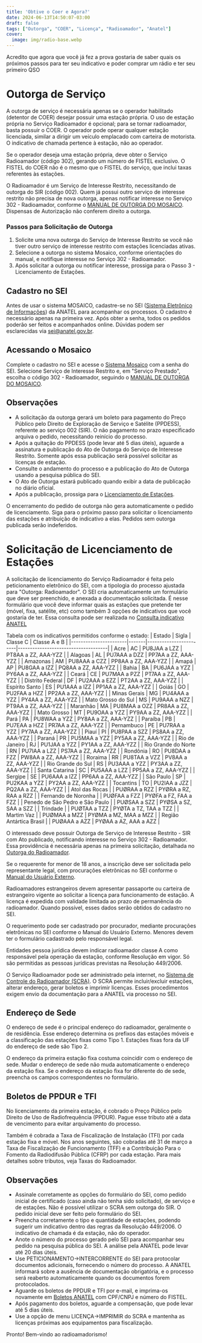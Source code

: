 ```yaml
---
title: 'Obtive o Coer e Agora?'
date: 2024-06-13T14:50:07-03:00
draft: false
tags: ["Outorga", "COER", "Licença", "Radioamador", "Anatel"]
cover:
  image: img/radio-base.webp
---
```


Acredito que agora que você já fez a prova gostaria de saber quais os próximos passos para ter seu indicativo e poder comprar um rádio e ter seu primeiro QSO

# Outorga de Serviço

A outorga de serviço é necessária apenas se o operador habilitado (detentor de COER) desejar possuir uma estação própria. O uso de estação própria no Serviço Radioamador é opcional; para se tornar radioamador, basta possuir o COER. O operador pode operar qualquer estação licenciada, similar a dirigir um veículo emplacado com carteira de motorista. O indicativo de chamada pertence à estação, não ao operador.

Se o operador deseja uma estação própria, deve obter o Serviço Radioamador (código 302), gerando um número de FISTEL exclusivo. O FISTEL do COER não é o mesmo que o FISTEL do serviço, que inclui taxas referentes às estações.

O Radioamador é um Serviço de Interesse Restrito, necessitando de outorga do SIR (código 002). Quem já possui outro serviço de interesse restrito não precisa de nova outorga, apenas notificar interesse no Serviço 302 - Radioamador, conforme o [MANUAL DE OUTORGA DO MOSAICO](https://sistemas.anatel.gov.br/anexar-api/publico/anexos/download/ded8a405672b210c6ca58b4607e560cb). Dispensas de Autorização não conferem direito a outorga.

### Passos para Solicitação de Outorga

1. Solicite uma nova outorga do Serviço de Interesse Restrito se você não tiver outro serviço de interesse restrito com estações licenciadas ativas.
2. Selecione a outorga no sistema Mosaico, conforme orientações do manual, e notifique interesse no Serviço 302 - Radioamador.
3. Após solicitar a outorga ou notificar interesse, prossiga para o Passo 3 - Licenciamento de Estações.

## Cadastro no SEI

Antes de usar o sistema MOSAICO, cadastre-se no SEI ([Sistema Eletrônico de Informações](https://sei.anatel.gov.br/sei/controlador_externo.php?acao=usuario_externo_enviar_cadastro&acao_origem=usuario_externo_avisar_cadastro&id_orgao_acesso_externo=0)) da ANATEL para acompanhar os processos. O cadastro é necessário apenas na primeira vez. Após obter a senha, todos os pedidos poderão ser feitos e acompanhados online. Dúvidas podem ser esclarecidas via sei@anatel.gov.br.

## Acessando o Mosaico

Complete o cadastro no SEI e acesse o [Sistema Mosaico](https://sistemas.anatel.gov.br/se) com a senha do SEI. Selecione Serviço de Interesse Restrito e, em "Serviço Prestado", escolha o código 302 - Radioamador, seguindo o [MANUAL DE OUTORGA DO MOSAICO](https://sistemas.anatel.gov.br/anexar-api/publico/anexos/download/ded8a405672b210c6ca58b4607e560cb).

## Observações

- A solicitação da outorga gerará um boleto para pagamento do Preço Público pelo Direito de Exploração de Serviço e Satélite (PPDESS), referente ao serviço 002 (SIR). O não pagamento no prazo especificado arquiva o pedido, necessitando reinício do processo.
- Após a quitação do PPDESS (pode levar até 5 dias úteis), aguarde a assinatura e publicação do Ato de Outorga do Serviço de Interesse Restrito. Somente após essa publicação será possível solicitar as licenças de estação.
- Consulte o andamento do processo e a publicação do Ato de Outorga usando a pesquisa pública do SEI.
- O Ato de Outorga estará publicado quando exibir a data de publicação no diário oficial.
- Após a publicação, prossiga para o [Licenciamento de Estações](#solicitação-de-licenciamento-de-estações).

O encerramento do pedido de outorga não gera automaticamente o pedido de licenciamento. Siga para o próximo passo para solicitar o licenciamento das estações e atribuição de indicativo a elas. Pedidos sem outorga publicada serão indeferidos.

# Solicitação de Licenciamento de Estações

A solicitação de licenciamento do Serviço Radioamador é feita pelo peticionamento eletrônico do SEI, com a tipologia do processo ajustada para "Outorga: Radioamador". O SEI cria automaticamente um formulário que deve ser preenchido, e anexada a documentação solicitada. É nesse formulário que você deve informar quais as estações que pretende ter (móvel, fixa, satélite, etc) como também 3 opções de indicativos que você gostaria de ter. Essa consulta pode ser realizada no [Consulta indicativo ANATEL](https://sistemas.anatel.gov.br/easp/Novo/ConsultaIndicativo/Tela.asp?SISQSmodulo=11265)

Tabela com os indicativos permitidos conforme o estado:
| Estado                | Sigla | Classe C               | Classe A e B                       |
|-----------------------|-------|------------------------|-------------------------------------|
| Acre                  | AC    | PU8JAA a LZZ           | PT8AA a ZZ, AAA-YZZ                 |
| Alagoas               | AL    | PU7AAA a DZZ           | PP7AA a ZZ, AAA-YZZ                 |
| Amazonas              | AM    | PU8AAA a CZZ           | PP8AA a ZZ, AAA-YZZ                 |
| Amapá                 | AP    | PU8GAA a IZZ           | PQ8AA a ZZ, AAA-YZZ                 |
| Bahia                 | BA    | PU6JAA a YZZ           | PY6AA a ZZ, AAA-YZZ                 |
| Ceará                 | CE    | PU7MAA a PZZ           | PT7AA a ZZ, AAA-YZZ                 |
| Distrito Federal      | DF    | PU2AAA a EZZ           | PT2AA a ZZ, AAA-YZZ                 |
| Espírito Santo        | ES    | PU1AAA a IZZ           | PP1AA a ZZ, AAA-YZZ                 |
| Goiás                 | GO    | PU2FAA a HZZ           | PP2AA a ZZ, AAA-YZZ                 |
| Minas Gerais          | MG    | PU4AAA a YZZ           | PY4AA a ZZ, AAA-YZZ                 |
| Mato Grosso do Sul    | MS    | PU9AAA a NZZ           | PT9AA a ZZ, AAA-YZZ                 |
| Maranhão              | MA    | PU8MAA a OZZ           | PR8AA a ZZ, AAA-YZZ                 |
| Mato Grosso           | MT    | PU9OAA a YZZ           | PY9AA a ZZ, AAA-YZZ                 |
| Pará                  | PA    | PU8WAA a YZZ           | PY8AA a ZZ, AAA-YZZ                 |
| Paraíba               | PB    | PU7EAA a HZZ           | PR7AA a ZZ, AAA-YZZ                 |
| Pernambuco            | PE    | PU7RAA a YZZ           | PY7AA a ZZ, AAA-YZZ                 |
| Piauí                 | PI    | PU8PAA a SZZ           | PS8AA a ZZ, AAA-YZZ                 |
| Paraná                | PR    | PU5MAA a YZZ           | PY5AA a ZZ, AAA-YZZ                 |
| Rio de Janeiro        | RJ    | PU1JAA a YZZ           | PY1AA a ZZ, AAA-YZZ                 |
| Rio Grande do Norte   | RN    | PU7IAA a LZZ           | PS7AA a ZZ, AAA-YZZ                 |
| Rondônia              | RO    | PU8DAA a FZZ           | PW8AA a ZZ, AAA-YZZ                 |
| Roraima               | RR    | PU8TAA a VZZ           | PV8AA a ZZ, AAA-YZZ                 |
| Rio Grande do Sul     | RS    | PU3AAA a YZZ           | PY3AA a ZZ, AAA-YZZ                 |
| Santa Catarina        | SC    | PU5AAA a LZZ           | PP5AA a ZZ, AAA-YZZ                 |
| Sergipe               | SE    | PU6AAA a IZZ           | PP6AA a ZZ, AAA-YZZ                 |
| São Paulo             | SP    | PU2KAA a YZZ           | PY2AA a ZZ, AAA-YZZ                 |
| Tocantins             | TO    | PU2IAA a JZZ           | PQ2AA a ZZ, AAA-YZZ                 |
| Atol das Rocas        |       | PUØRAA a RZZ           | PYØRA a RZ, RAA a RZZ               |
| Fernando de Noronha   |       | PUØFAA a FZZ           | PYØFA a FZ, FAA a FZZ               |
| Penedo de São Pedro e São Paulo |  | PUØSAA a SZZ    | PYØSA a SZ, SAA a SZZ               |
| Trindade              |       | PUØTAA a TZZ           | PYØTA a TZ, TAA a TZZ               |
| Martim Vaz            |       | PUØMAA a MZZ           | PYØMA a MZ, MAA a MZZ               |
| Região Antártica Brasil |    | PUØAAA a AZZ           | PYØAA a AZ, AAA a AZZ               |


O interessado deve possuir Outorga de Serviço de Interesse Restrito - SIR com Ato publicado, notificando interesse no Serviço 302 - Radioamador. Essa providência é necessária apenas na primeira solicitação, detalhada no [Outorga do Radioamador](#outorga-de-serviço).

Se o requerente for menor de 18 anos, a inscrição deve ser solicitada pelo representante legal, com procurações eletrônicas no SEI conforme o [Manual do Usuário Externo](https://www.google.com/url?q=http://bit.ly/SEI_Usuario_Externo&sa=D&source=editors&ust=1718303729470492&usg=AOvVaw0HCx7_EJmmdIINq7CQNlEf).

Radioamadores estrangeiros devem apresentar passaporte ou carteira de estrangeiro vigente ao solicitar a licença para funcionamento de estação. A licença é expedida com validade limitada ao prazo de permanência do radioamador. Quando possível, esses dados serão obtidos do cadastro no SEI.

O requerimento pode ser cadastrado por procurador, mediante procurações eletrônicas no SEI conforme o Manual do Usuário Externo. Menores devem ter o formulário cadastrado pelo responsável legal.

Entidades pessoa jurídica devem indicar radioamador classe A como responsável pela operação da estação, conforme Resolução em vigor. Só são permitidas as pessoas jurídicas previstas na Resolução 449/2006.

O Serviço Radioamador pode ser administrado pela internet, no [Sistema de Controle do Radioamador (SCRA)](http://sistemas.anatel.gov.br/scra). O SCRA permite incluir/excluir estações, alterar endereço, gerar boletos e imprimir licenças. Esses procedimentos exigem envio da documentação para a ANATEL via processo no SEI.

## Endereço de Sede

O endereço de sede é o principal endereço do radioamador, geralmente o de residência. Esse endereço determina os prefixos das estações móveis e a classificação das estações fixas como Tipo 1. Estações fixas fora da UF do endereço de sede são Tipo 2.

O endereço da primeira estação fixa costuma coincidir com o endereço de sede. Mudar o endereço de sede não muda automaticamente o endereço da estação fixa. Se o endereço da estação fixa for diferente do de sede, preencha os campos correspondentes no formulário.

## Boletos de PPDUR e TFI

No licenciamento da primeira estação, é cobrado o Preço Público pelo Direito de Uso de Radiofrequência (PPDUR). Pague esse tributo até a data de vencimento para evitar arquivamento do processo.

Também é cobrada a Taxa de Fiscalização de Instalação (TFI) por cada estação fixa e móvel. Nos anos seguintes, são cobradas até 31 de março a Taxa de Fiscalização de Funcionamento (TFF) e a Contribuição Para o Fomento da Radiodifusão Pública (CFRP) por cada estação. Para mais detalhes sobre tributos, veja Taxas do Radioamador.

## Observações

- Assinale corretamente as opções do formulário do SEI, como pedido inicial de certificado (caso ainda não tenha sido solicitado), de serviço e de estações. Não é possível utilizar o SCRA sem outorga do SIR. O pedido inicial deve ser feito pelo formulário do SEI.
- Preencha corretamente o tipo e quantidade de estações, podendo sugerir um indicativo dentro das regras da Resolução 449/2006. O indicativo de chamada é da estação, não do operador.
- Anote o número do processo gerado pelo SEI para acompanhar seu pedido na pesquisa pública do SEI. A análise pela ANATEL pode levar até 20 dias úteis.
- Use PETICIONAMENTO->INTERCORRENTE do SEI para protocolar documentos adicionais, fornecendo o número do processo. A ANATEL informará sobre a ausência de documentação obrigatória, e o processo será reaberto automaticamente quando os documentos forem protocolados.
- Aguarde os boletos de PPDUR e TFI por e-mail, e imprima-os novamente em [Boletos ANATEL](http://sistemas.anatel.gov.br/boleto) com CPF/CNPJ e número do FISTEL.
- Após pagamento dos boletos, aguarde a compensação, que pode levar até 5 dias úteis.
- Use a opção de menu LICENÇA->IMPRIMIR do SCRA e mantenha as licenças próximas aos equipamentos para fiscalização.

Pronto! Bem-vindo ao radioamadorismo!
